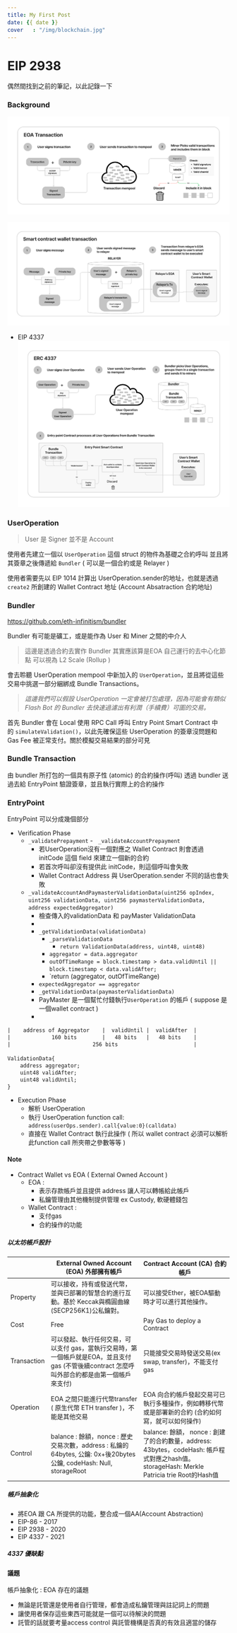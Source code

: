 ```yaml
---
title: My First Post
date: {{ date }}
cover   : "/img/blockchain.jpg"
---
```


EIP 2938
===
偶然間找到之前的筆記，以此記錄一下


### Background

![](/img/20230319233934.png)


![](/img/20230319233942.png)

* EIP 4337
![EIP 4337](/img/20230319235339.png)
### UserOperation
> User 是 Signer 並不是 Account

使用者先建立一個以 `UserOperation` 這個 struct 的物件為基礎之合約呼叫
並且將其簽章之後傳遞給 `Bundler` ( 可以是一個合約或是 Relayer )

使用者需要先以 EIP 1014 計算出 UserOperation.sender的地址，也就是透過 `create2` 所創建的 Wallet Contract 地址 (Account Absatraction 合約地址)

### Bundler

https://github.com/eth-infinitism/bundler

Bundler 有可能是礦工，或是能作為 User 和 Miner 之間的中介人
> 這邊是透過合約去實作
> Bundler 其實應該算是EOA
> 自己運行的去中心化節點
> 可以視為 L2 Scale (Rollup )

會去聆聽 UserOperation mempool 中新加入的 `UserOperation`，並且將從這些交易中挑選一部分綑綁成 Bundle Transactions。

> _這邊我們可以假設 UserOperation 一定會被打包處理，因為可能會有類似 Flash Bot 的 Bundler 去快速過濾出有利潤（手續費）可圖的交易。_

首先 Bundler 會在 Local 使用 RPC Call 呼叫 Entry Point Smart Contract 中的 `simulateValidation()`，以此先確保這些 UserOperation 的簽章沒問題和 Gas Fee 被正常支付。關於模擬交易結果的部分可見

### Bundle Transaction

由 bundler 所打包的一個具有原子性 (atomic) 的合約操作(呼叫)
透過 bundler 送過去給 EntryPoint 驗證簽章，並且執行實際上的合約操作


### EntryPoint
EntryPoint 可以分成幾個部分
* Verification Phase
	* `_validatePrepayment` -   `_validateAccountPrepayment`
		* 若UserOperation沒有一個對應之 Wallet Contract 則會透過 initCode 這個 field 來建立一個新的合約
		* 若首次呼叫卻沒有提供此 initCode，則這個呼叫會失敗
		* Wallet Contract Address 與 UserOperation.sender 不同的話也會失敗
	* `_validateAccountAndPaymasterValidationData(uint256 opIndex, uint256 validationData, uint256 paymasterValidationData, address expectedAggregator)`
		* 檢查傳入的validationData 和 payMaster ValidationData
		* 
		* `_getValidationData(validationData)`
			* `_parseValidationData`
				* `return ValidationData(address, uint48, uint48)`
			* `aggregator = data.aggregator`
			* `outOfTimeRange = block.timestamp > data.validUntil || block.timestamp < data.validAfter;`
			* `return (aggregator, outOfTimeRange)
		* `expectedAggregator == aggregator`
		* `_getValidationData(paymasterValidationData)`
		* PayMaster 是一個幫忙付錢執行`UserOperation` 的帳戶 ( suppose 是一個wallet contract )
		* 
```
|    address of Aggregator    |  validUntil |  validAfter  |  
|             160 bits        |   48 bits   |   48 bits    |
|                          256 bits                        |

ValidationData{
	address aggregator;
	uint48 validAfter;
	uint48 validUntil;
}	     
```
* Execution Phase
	* 解析 UserOperation
	* 執行 UserOperation function call: `address(userOps.sender).call{value:0}(calldata)` 
	* 直接在 Wallet Contract 執行此操作 ( 所以 wallet contract 必須可以解析此function call 所夾帶之參數等等 )


#### Note
* Contract Wallet vs EOA ( External Owned Account ) 
	* EOA : 
		* 表示存款帳戶並且提供 address 讓人可以轉帳給此帳戶
		* 私鑰管理由其他機制提供管理 ex Custody, 軟硬體錢包
	* Wallet Contract :
		* 支付gas
		* 合約操作的功能

##### 以太坊帳戶設計
|           |   External Owned Account (EOA) 外部擁有帳戶 | Contract Account (CA) 合約帳戶 |
| ------ |  -------------------------------------------------- | -----------------------------------| 
| Property | 可以接收，持有或發送代幣，並與已部署的智慧合約進行互動。基於 Keccak與橢圓曲線(SECP256K1)公私鑰對。| 可以接受Ether，被EOA驅動時才可以進行其他操作。|
| Cost |  Free | Pay Gas to deploy a Contract |
| Transaction | 可以發起、執行任何交易，可以支付 gas，當執行交易時，第一個帳戶就是EOA，並且支付gas (不管後續contract 怎麼呼叫外部合約都是由第一個帳戶來支付) | 只能接受交易時發送交易(ex swap, transfer)，不能支付gas||
|  Operation | EOA 之間只能進行代幣transfer ( 原生代幣 ETH transfer )，不能是其他交易 | EOA 向合約帳戶發起交易可已執行多種操作，例如轉移代幣或是部署新的合約 (合約如何寫，就可以如何操作)|
| Control |  balance : 餘額，nonce : 歷史交易次數，address : 私鑰的64bytes, 公鑰: 0x+後20bytes公鑰, codeHash: Null, storageRoot | balance: 餘額， nonce : 創建了的合約數量，address: 43bytes，codeHash: 帳戶程式對應之hash值。 storageHash: Merkle Patricia trie Root的Hash值|


##### 帳戶抽象化
* 將EOA 跟 CA 所提供的功能，整合成一個AA(Account Abstraction)
* EIP-86 - 2017
* EIP 2938 - 2020
* EIP 4337 - 2021


##### 4337 優缺點






#### 議題
帳戶抽象化 : EOA 存在的議題
* 無論是託管還是使用者自行管理，都會造成私鑰管理與註記詞上的問題
* 讓使用者保存這些東西可能就是一個可以待解決的問題
* 託管的話就要考量access control 與託管機構是否真的有效且適當的儲存

